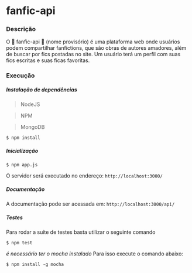 # fanfic-api

### Descrição

O :ledger: fanfic-api :ledger: (nome provisório) é uma plataforma web onde usuários podem compartilhar fanfictions, que são obras de autores amadores, além de buscar por fics postadas no site. Um usuário terá um perfil com suas fics escritas e suas ficas favoritas.


### Execução

##### Instalação de dependências

> NodeJS

> NPM

> MongoDB

``` 
$ npm install 
```

##### Inicialização
``` 
$ npm app.js 
```
O servidor será executado no endereço:  `http://localhost:3000/`

##### Documentação
A documentação pode ser acessada em: `http://localhost:3000/api/`

##### Testes
Para rodar a suite de testes basta utilizar o seguinte comando
``` 
$ npm test 
```

_é necessário ter o mocha instalado_
Para isso execute o comando abaixo:
``` 
$ npm install -g mocha 
```
